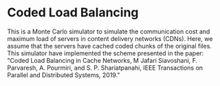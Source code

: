 # Coded Load Balancing
This is a Monte Carlo simulator to simulate the communication cost and maximum load 
    of servers in content delivery networks (CDNs). Here, we assume that the servers 
    have cached coded chunks of the original files. This simulator have implemented the scheme presented in the paper: "Coded Load Balancing in Cache Networks, M Jafari Siavoshani, F. Parvaresh, A. Pourmiri, and S. P. Shariatpanahi, IEEE Transactions on Parallel and Distributed Systems, 2019."

